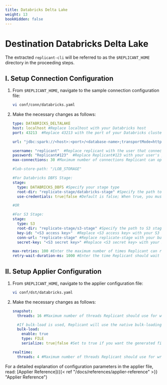 ```yaml
---
title: Databricks Delta Lake
weight: 13
bookHidden: false
---
```

# Destination Databricks Delta Lake

The extracted `replicant-cli` will be referred to as the `$REPLICANT_HOME` directory in the proceeding steps.

## I. Setup Connection Configuration

1. From `$REPLICANT_HOME`, navigate to the sample connection configuration file:
    ```BASH
    vi conf/conn/databricks.yaml
    ```

2. Make the necessary changes as follows:

    ```YAML
    type: DATABRICKS_DELTALAKE
    host: localhost #Replace localhost with your Databricks host
    port: 43213  #Replace 43213 with the port of your Databricks cluster

    url: "jdbc:spark://<host>:<port>/<database-name>;transportMode=http;ssl=1;httpPath=<http-path>;AuthMech=3" #This url can be copied from databricks cluster info page

    username: "replicant"  #Replace replicant with the user that connects to your Databricks server                            
    password: "Replicant#123"  #Replace Replicant#123 with your user's password                                 
    max-connections: 30 #Maximum number of connections Replicant can open in Databricks

    #lob-store-path: "/LOB_STORAGE"

    #For Databricks DBFS Stage:
    stage:
      type: DATABRICKS_DBFS #Specify your stage type
      root-dir: "replicate-stage/databricks-stage" #Specify the path to DBFS stage
      use-credentials: true|false #Default is false; When true, you must set  host, port, username, and password in the connection configuration section

    #OR

    #For S3 Stage:
    stage:
      type: S3
      root-dir: "replicate-stage/s3-stage" #Specify the path to S3 stage
      key-id: "<S3 access key>"  #Replace <S3 access key> with your S3 access key
      conn-url: "replicate-stage" #Replace replicate-stage with your bucket name
      secret-key: "<S3 secret key>" #Replace <S3 secret key> with your S3 secret key

    max-retries: 100 #Enter the maximum number of times Replicant can re-attempt a failed operation
    retry-wait-duration-ms: 1000 #Enter the time Replicant should wait between each re-try of a failed operation
    ```

## II. Setup Applier Configuration

1. From `$REPLICANT_HOME`, navigate to the applier configuration file:
    ```BASH
    vi conf/dst/databricks.yaml
    ```
2. Make the necessary changes as follows:
    ```YAML
    snapshot:
      threads: 16 #Maximum number of threads Replicant should use for writing to the target

      #If bulk-load is used, Replicant will use the native bulk-loading capabilities of the target database
      bulk-load:
        enable: true
        type: FILE
        serialize: true|false #Set to true if you want the generated files to be applied in serial/parallel fashion

    realtime:
      threads: 4 #Maximum number of threads Replicant should use for writing to the target
    ```
For a detailed explanation of configuration parameters in the applier file, read: [Applier Reference]({{< ref "/docs/references/applier-reference" >}} "Applier Reference")
